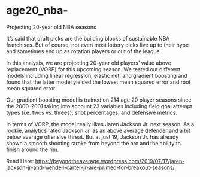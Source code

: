 # age20_nba-
Projecting 20-year old NBA seasons 

It’s said that draft picks are the building blocks of sustainable NBA franchises. But of course, not even most lottery picks live up to their hype and sometimes end up as rotation players or out of the league.

In this analysis, we are projecting 20-year old players’ value above replacement (VORP) for this upcoming season. We tested out different models including linear regression, elastic net, and gradient boosting and found that the latter model yielded the lowest mean squared error and root mean squared error.

Our gradient boosting model is trained on 214 age 20 player seasons since the 2000-2001 taking into account 23 variables including field goal attempt types (i.e. twos vs. threes), shot percentages, and defensive metrics.

In terms of VORP, the model really likes Jaren Jackson Jr. next season. As a rookie, analytics rated Jackson Jr. as an above average defender and a bit below average offensive threat. But at just 19, Jackson Jr. has already shown a smooth shooting stroke from beyond the arc and the ability to finish around the rim.

Read Here: https://beyondtheaverage.wordpress.com/2019/07/17/jaren-jackson-jr-and-wendell-carter-jr-are-primed-for-breakout-seasons/
